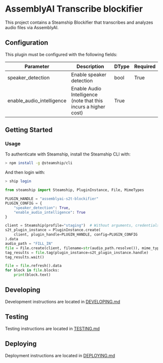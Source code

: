 # AssemblyAI Transcribe blockifier

This project contains a Steamship Blockifier that transcribes and analyzes audio files via AssemblyAI.

## Configuration

This plugin must be configured with the following fields:

| Parameter | Description | DType | Required |
|-------------------|----------------------------------------------------|--------|--|
| speaker_detection | Enable speaker detection | bool |True|
| enable_audio_intelligence | Enable Audio Intelligence (note that this incurs a higher cost) | True |

## Getting Started

### Usage

To authenticate with Steamship, install the Steamship CLI with:

```bash
> npm install -g @steamship/cli
```

And then login with:

```bash
> ship login
```

```python
from steamship import Steamship, PluginInstance, File, MimeTypes

PLUGIN_HANDLE = "assemblyai-s2t-blockifier"
PLUGIN_CONFIG = {
    "speaker_detection": True,
    "enable_audio_intelligence": True
}

client = Steamship(profile="staging")  # Without arguments, credentials in ~/.steamship.json will be used.
s2t_plugin_instance = PluginInstance.create(
    client, plugin_handle=PLUGIN_HANDLE, config=PLUGIN_CONFIG
).data
audio_path = "FILL_IN"
file = File.create(client, filename=str(audio_path.resolve()), mime_type=MimeTypes.MP3).data
tag_results = file.tag(plugin_instance=s2t_plugin_instance.handle)
tag_results.wait()

file = file.refresh().data
for block in file.blocks:
    print(block.text)
```

## Developing

Development instructions are located in [DEVELOPING.md](DEVELOPING.md)

## Testing

Testing instructions are located in [TESTING.md](TESTING.md)

## Deploying

Deployment instructions are located in [DEPLOYING.md](DEPLOYING.md)
